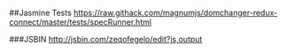 ##Jasmine Tests
https://raw.githack.com/magnumjs/domchanger-redux-connect/master/tests/specRunner.html

###JSBIN
http://jsbin.com/zeqofegelo/edit?js,output
